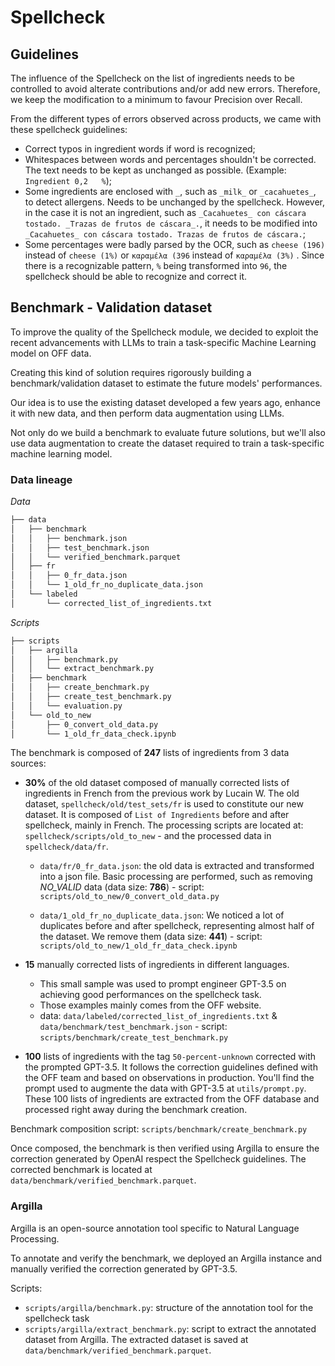 # Spellcheck

## Guidelines

The influence of the Spellcheck on the list of ingredients needs to be controlled to avoid alterate contributions and/or add new errors. Therefore, we keep the modification to a minimum to favour Precision over Recall.

From the different types of errors observed across products, we came with these spellcheck guidelines:

* Correct typos in ingredient words if word is recognized;
* Whitespaces between words and percentages shouldn't be corrected. The text needs to be kept as unchanged as possible.
(Example: `Ingredient 0,2   %`);
* Some ingredients are enclosed with `_`, such as `_milk_` or `_cacahuetes_`, to detect allergens. Needs to be unchanged by the spellcheck. However, in the case it is not an ingredient, such as `_Cacahuetes_ con cáscara tostado. _Trazas de frutos de cáscara_.`, it needs to be modified into `_Cacahuetes_ con cáscara tostado. Trazas de frutos de cáscara.`;
* Some percentages were badly parsed by the OCR, such as `cheese (196)` instead of `cheese (1%)` or `καραμέλα (396` instead of `καραμέλα (3%)` . Since there is a recognizable pattern, `%` being transformed into `96`, the spellcheck should be able to recognize and correct it.

## Benchmark - Validation dataset

To improve the quality of the Spellcheck module, we decided to exploit the recent advancements with LLMs to train a task-specific Machine Learning model on OFF data. 

Creating this kind of solution requires rigorously building a benchmark/validation dataset to estimate the future models' performances. 

Our idea is to use the existing dataset developed a few years ago, enhance it with new data, and then perform data augmentation using LLMs.

Not only do we build a benchmark to evaluate future solutions, but we'll also use data augmentation to create the dataset required to train a task-specific machine learning model.

### Data lineage

*Data*
```bash
├── data
│   ├── benchmark
│   │   ├── benchmark.json
│   │   ├── test_benchmark.json
│   │   └── verified_benchmark.parquet
│   ├── fr
│   │   ├── 0_fr_data.json
│   │   └── 1_old_fr_no_duplicate_data.json
│   └── labeled
│       └── corrected_list_of_ingredients.txt
```

*Scripts*
```bash
├── scripts
│   ├── argilla
│   │   ├── benchmark.py
│   │   └── extract_benchmark.py
│   ├── benchmark
│   │   ├── create_benchmark.py
│   │   ├── create_test_benchmark.py
│   │   └── evaluation.py
│   └── old_to_new
│       ├── 0_convert_old_data.py
│       └── 1_old_fr_data_check.ipynb
```

The benchmark is composed of **247** lists of ingredients from 3 data sources:

* **30%** of the old dataset composed of manually corrected lists of ingredients in French from the previous work by Lucain W. The old dataset, `spellcheck/old/test_sets/fr` is used  to constitute our new dataset. It is composed of `List of Ingredients` before and after spellcheck, mainly in French. The processing scripts are located at: `spellcheck/scripts/old_to_new` - and the processed data in `spellcheck/data/fr`.

    * `data/fr/0_fr_data.json`: the old data is extracted and transformed into a json file. Basic processing are performed, such as removing *NO_VALID* data (data size: **786**) - script: `scripts/old_to_new/0_convert_old_data.py`

    * `data/1_old_fr_no_duplicate_data.json`: We noticed a lot of duplicates before and after spellcheck, representing almost half of the dataset. We remove them (data size: **441**) - script: `scripts/old_to_new/1_old_fr_data_check.ipynb`

* **15** manually corrected lists of ingredients in different languages. 
    
    * This small sample was used to prompt engineer GPT-3.5 on achieving good performances on the spellcheck task.
    * Those examples mainly comes from the OFF website.
    * data: `data/labeled/corrected_list_of_ingredients.txt` & `data/benchmark/test_benchmark.json` - script: `scripts/benchmark/create_test_benchmark.py` 

* **100** lists of ingredients with the tag `50-percent-unknown` corrected with the prompted GPT-3.5. It follows the correction guidelines defined with the OFF team and based on observations in production. You'll find the prompt used to augmente the data with GPT-3.5 at `utils/prompt.py`. These 100 lists of ingredients are extracted from the OFF database and processed right away during the benchmark creation.

Benchmark composition script: `scripts/benchmark/create_benchmark.py`

Once composed, the benchmark is then verified  using Argilla to ensure the correction generated by OpenAI respect the Spellcheck guidelines. The corrected benchmark is located at `data/benchmark/verified_benchmark.parquet`.

### Argilla

Argilla is an open-source annotation tool specific to Natural Language Processing.

To annotate and verify the benchmark, we deployed an Argilla instance and manually verified the correction generated by GPT-3.5.

Scripts:
* `scripts/argilla/benchmark.py`: structure of the annotation tool for the spellcheck task
* `scripts/argilla/extract_benchmark.py`: script to extract the annotated dataset from Argilla. The extracted dataset is saved at `data/benchmark/verified_benchmark.parquet`.

